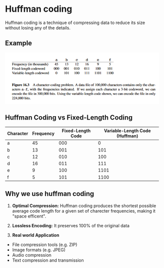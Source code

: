 # Huffman coding
Huffman coding is a technique of compressing data to reduce its size without losing any of the details.

## Example

![practice](huffman-coding\notes\practice-ques.png)

## Huffman Coding vs Fixed-Length Coding

| Character | Frequency | Fixed-Length Code | Variable-Length Code (Huffman) |
|-----------|-----------|-------------------|---------------------------------|
| a         | 45        | 000               | 0                               |
| b         | 13        | 001               | 101                             |
| c         | 12        | 010               | 100                             |
| d         | 16        | 011               | 111                             |
| e         | 9         | 100               | 1101                            |
| f         | 5         | 101               | 1100                            |


## Why we use huffman coding

1. **Optimal Compression:**
 Huffman coding produces the shortest possible average code length for a given set of charecter frequencies, making it "space efficent".

2.  **Lossless Encoding:**
 It preserves 100% of the original data

3. **Real world Application**
- File compression tools (e.g. ZIP)
- Image formats (e.g. JPEG)
- Audio compression
- Text compression and transmission